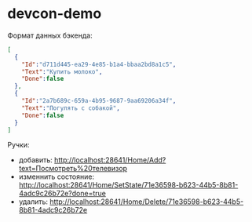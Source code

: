 # devcon-demo

Формат данных бэкенда:
```json
[
  {
    "Id":"d711d445-ea29-4e85-b1a4-bbaa2bd8a1c5",
    "Text":"Купить молоко",
    "Done":false
  },
  {
    "Id":"2a7b689c-659a-4b95-9687-9aa69206a34f",
    "Text":"Погулять с собакой",
    "Done":false
  }
]
```

Ручки:
- добавить: <http://localhost:28641/Home/Add?text=Посмотреть%20телевизор>
- изменнить состояние: <http://localhost:28641/Home/SetState/71e36598-b623-44b5-8b81-4adc9c26b72e?done=true>
- удалить: <http://localhost:28641/Home/Delete/71e36598-b623-44b5-8b81-4adc9c26b72e>

